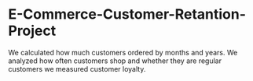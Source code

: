 # E-Commerce-Customer-Retantion-Project

We calculated how much customers ordered by months and years. We analyzed how often customers shop and whether they are regular customers
we measured customer loyalty.
